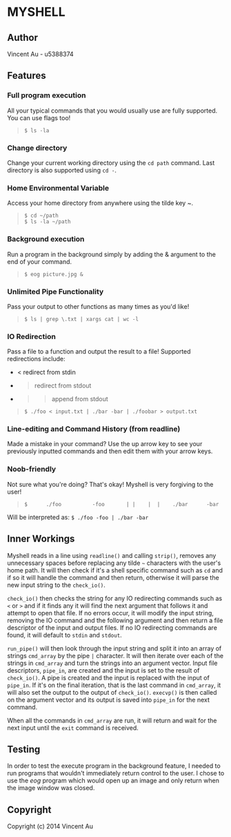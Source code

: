 MYSHELL
=======

Author
------
Vincent Au - u5388374

Features
--------
### Full program execution
All your typical commands that you would usually use are fully supported. You can use flags too!
> ```$ ls -la```

### Change directory
Change your current working directory using the ```cd path``` command. Last directory is also supported using ```cd -```.

### Home Environmental Variable
Access your home directory from anywhere using the tilde key ~.
> ```$ cd ~/path```  
> ```$ ls -la ~/path```

### Background execution
Run a program in the background simply by adding the & argument to the end of your command.
> ```$ eog picture.jpg &```

### Unlimited Pipe Functionality
Pass your output to other functions as many times as you'd like!
> ```$ ls | grep \.txt | xargs cat | wc -l```

### IO Redirection
Pass a file to a function and output the result to a file! Supported redirections include:

* < redirect from stdin
* > redirect from stdout
* >> append from stdout

> ```$ ./foo < input.txt | ./bar -bar | ./foobar > output.txt```

### Line-editing and Command History (from readline)
Made a mistake in your command? Use the up arrow key to see your previously inputted commands and then edit them with your arrow keys.

### Noob-friendly
Not sure what you're doing? That's okay! Myshell is very forgiving to the user!
> ```$      ./foo          -foo       | |    |  |    ./bar      -bar```

Will be interpreted as: ```$ ./foo -foo | ./bar -bar```

Inner Workings
--------------
Myshell reads in a line using ```readline()``` and calling ```strip()```, removes any unnecessary spaces before replacing any tilde ```~``` characters with the user's home path. It will then check if it's a shell specific command such as ```cd``` and if so it will handle the command and then return, otherwise it will parse the new input string to the ```check_io()```.

```check_io()``` then checks the string for any IO redirecting commands such as ```<``` or ```>``` and if it finds any it will find the next argument that follows it and attempt to open that file. If no errors occur, it will modify the input string, removing the IO command and the following argument and then return a file descriptor of the input and output files. If no IO redirecting commands are found, it will default to ```stdin``` and ```stdout```.

```run_pipe()``` will then look through the input string and split it into an array of strings ```cmd_array``` by the pipe ```|``` character. It will then iterate over each of the strings in ```cmd_array``` and turn the strings into an argument vector. Input file descriptors, ```pipe_in```, are created and the input is set to the result of ```check_io()```. A pipe is created and the input is replaced with the input of ```pipe_in```. If it's on the final iteration, that is the last command in ```cmd_array```, it will also set the output to the output of ```check_io()```. ```execvp()``` is then called on the argument vector and its output is saved into ```pipe_in``` for the next command.

When all the commands in ```cmd_array``` are run, it will return and wait for the next input until the ```exit``` command is received.

Testing
-------
In order to test the execute program in the background feature, I needed to run programs that wouldn't immediately return control to the user. I chose to use the *eog* program which would open up an image and only return when the image window was closed.


Copyright
---------
Copyright (c) 2014 Vincent Au
